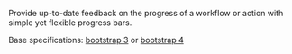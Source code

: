 Provide up-to-date feedback on the progress of a workflow or action with simple yet flexible progress bars.

Base specifications: [bootstrap 3](http://getbootstrap.com/components/#progress) or [bootstrap 4](http://v4-alpha.getbootstrap.com/components/progress/)
